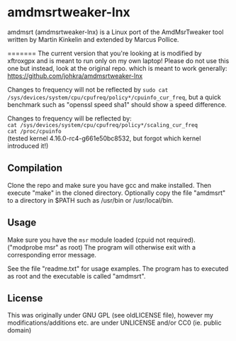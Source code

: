 amdmsrtweaker-lnx
=======

amdmsrt (amdmsrtweaker-lnx) is a Linux port of the AmdMsrTweaker tool written by Martin Kinkelin and extended by Marcus Pollice.

=======
The current version that you're looking at is modified by xftroxgpx and is meant to run only on my own laptop!
Please do not use this one but instead, look at the original repo. which is meant to work generally: https://github.com/johkra/amdmsrtweaker-lnx  



Changes to frequency will not be reflected by `sudo cat /sys/devices/system/cpu/cpufreq/policy*/cpuinfo_cur_freq`, but a quick benchmark such as "openssl speed sha1" should show a speed difference.  

Changes to frequency will be reflected by:  
`cat /sys/devices/system/cpu/cpufreq/policy*/scaling_cur_freq`  
`cat /proc/cpuinfo`  
(tested kernel 4.16.0-rc4-g661e50bc8532, but forgot which kernel introduced it!)  

Compilation
-----------

Clone the repo and make sure you have gcc and make installed. Then execute "make" in the cloned directory. Optionally copy the file "amdmsrt" to a directory in $PATH such as /usr/bin or /usr/local/bin.

Usage
-----

Make sure you have the `msr` module loaded (cpuid not required). ("modprobe msr" as root) The program will otherwise exit with a corresponding error message.

See the file "readme.txt" for usage examples. The program has to executed as root and the executable is called "amdmsrt".


License
-------

This was originally under GNU GPL (see oldLICENSE file), however my modifications/additions etc. are under UNLICENSE and/or CC0 (ie. public domain)


